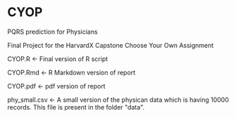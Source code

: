 # CYOP
PQRS prediction for Physicians

Final Project for the HarvardX Capstone Choose Your Own Assignment

CYOP.R <- Final version of R script

CYOP.Rmd <- R Markdown version of report

CYOP.pdf <- pdf version of report

phy_small.csv <- A small version of the physican data which is having 10000 records.
                 This file is present in the folder "data". 
